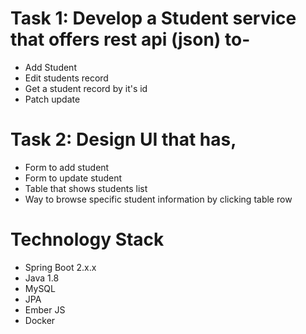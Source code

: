 # Task 1: Develop a Student service that offers rest api (json) to-

  - Add Student
  - Edit students record
  - Get a student record by it's id
  - Patch update

# Task 2: Design UI that has,

  - Form to add student
  - Form to update student
  - Table that shows students list
  - Way to browse specific student information by clicking table row

# Technology Stack

  - Spring Boot 2.x.x
  - Java 1.8
  - MySQL
  - JPA
  - Ember JS
  - Docker
